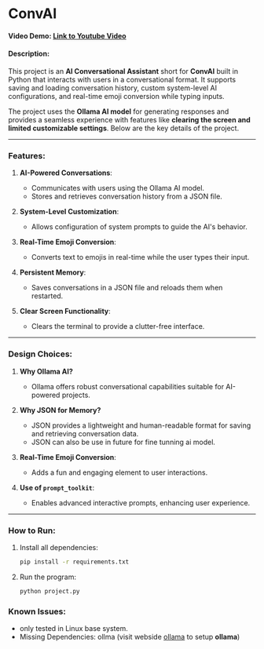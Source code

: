 # ConvAI

#### Video Demo: [Link to Youtube Video](https://youtu.be/A-umfYKxYn8)

#### Description:  
This project is an **AI Conversational Assistant** short for  **ConvAI** built in Python that 
interacts with users in a conversational format. It supports saving and loading conversation history, 
custom system-level AI configurations, and real-time emoji conversion while typing inputs.

The project uses the **Ollama AI model** for generating responses and provides a seamless experience with 
features like **clearing the screen and limited customizable settings**. 
Below are the key details of the project.

---

### Features:
1. **AI-Powered Conversations**:
   - Communicates with users using the Ollama AI model.
   - Stores and retrieves conversation history from a JSON file.

2. **System-Level Customization**:
   - Allows configuration of system prompts to guide the AI's behavior.

3. **Real-Time Emoji Conversion**:
   - Converts text to emojis in real-time while the user types their input.

4. **Persistent Memory**:
   - Saves conversations in a JSON file and reloads them when restarted.

5. **Clear Screen Functionality**:
   - Clears the terminal to provide a clutter-free interface.

---

### Design Choices:
1. **Why Ollama AI?**
   - Ollama offers robust conversational capabilities suitable for AI-powered projects.

2. **Why JSON for Memory?**
   - JSON provides a lightweight and human-readable format for saving and retrieving conversation data.
   - JSON can also be use in future for fine tunning ai model.

3. **Real-Time Emoji Conversion**:
   - Adds a fun and engaging element to user interactions.

4. **Use of `prompt_toolkit`**:
   - Enables advanced interactive prompts, enhancing user experience.

---

### How to Run:
1. Install all dependencies:
    ```bash
    pip install -r requirements.txt
    ```
2. Run the program:
    ```bash
    python project.py
    ```

### Known Issues:
- only tested in Linux base system.
- Missing Dependencies: ollma (visit webside [ollama](https://ollama.com/) to setup **ollama**)


